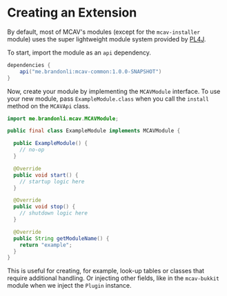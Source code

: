 # Creating an Extension

By default, most of MCAV's modules (except for the `mcav-installer` module) uses the super lightweight module system provided by [PL4J](https://github.com/pf4j/pf4j).

To start, import the module as an `api` dependency.

```java
dependencies {
    api("me.brandonli:mcav-common:1.0.0-SNAPSHOT")
}
```

Now, create your module by implementing the `MCAVModule` interface. To use your new module, pass `ExampleModule.class`
when you call the `install` method on the `MCAVApi` class.

```java
import me.brandonli.mcav.MCAVModule;

public final class ExampleModule implements MCAVModule {

  public ExampleModule() {
    // no-op
  }

  @Override
  public void start() {
    // startup logic here
  }

  @Override
  public void stop() {
    // shutdown logic here
  }

  @Override
  public String getModuleName() {
    return "example";
  }
}

```


This is useful for creating, for example, look-up tables or classes that require additional handling. Or injecting other fields, like in the `mcav-bukkit` module when we inject the `Plugin` instance.